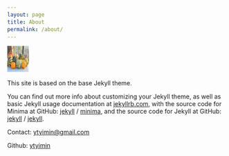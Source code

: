 ```yaml
---
layout: page
title: About
permalink: /about/
---
```

<img src="assets/image/sweet-pumpkin.jpg" alt="Sweet Pumpkin" width="50" height="60">

This site is based on the base Jekyll theme. 

You can find out more info about customizing your Jekyll theme, as well as basic Jekyll usage documentation at [jekyllrb.com](https://jekyllrb.com/), with the source code for Minima at GitHub:
[jekyll][jekyll-organization] /
[minima](https://github.com/jekyll/minima), and the source code for Jekyll at GitHub:
[jekyll][jekyll-organization] /
[jekyll](https://github.com/jekyll/jekyll).

Contact: [ytyimin@gmail.com](mailto:ytyimin@gmail.com)

Github: [ytyimin](https://github.com/ytyimin)


[jekyll-organization]: https://github.com/jekyll
